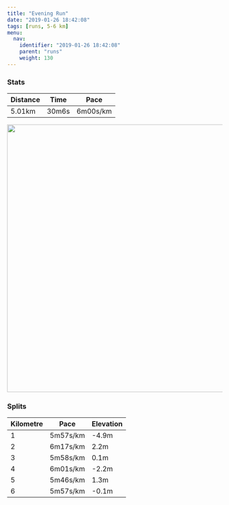 ```yaml
---
title: "Evening Run"
date: "2019-01-26 18:42:08"
tags: [runs, 5-6 km]
menu:
  nav:
    identifier: "2019-01-26 18:42:08"
    parent: "runs"
    weight: 130
---
```


### Stats

| Distance | Time | Pace |
|----------|------|------|
|5.01km|30m6s|6m00s/km|

<img src='https://maps.googleapis.com/maps/api/staticmap?maptype=terrain&path=enc:aqjeIjyyLpDvIlG`B|IhNtIzX|Fbd@s@qAhAfc@oBvYnB}TiAwg@l@`B_Fw`@kI{ZgJ{OkEq@oGwK&key=AIzaSyAfqMeaZ1CCJFGP5cWud__oZnT_Pybg-1M&size=800x800&scale=2&markers=color:yellow|label:S|53.47105,-2.26726&markers=color:green|label:F|53.47106999999999,-2.2672800000000004' width='625' />

### Splits

| Kilometre | Pace | Elevation |
|------|------|-----------|
|1|5m57s/km|-4.9m|
|2|6m17s/km|2.2m|
|3|5m58s/km|0.1m|
|4|6m01s/km|-2.2m|
|5|5m46s/km|1.3m|
|6|5m57s/km|-0.1m|
